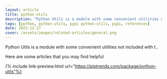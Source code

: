 ```yaml
---
layout: article
title: python-utils
description: "Python Utils is a module with some convenient utilities not included with t.."
tags: [python, python-utils, pypi python-utils, pypi, references]
date: 2023-12-27
cover: /assets/images/related-articles/general.png
---
```


Python Utils is a module with some convenient utilities not included with t..

Here are some articles that you may find helpful

{% include link-preview.html url="https://piptrends.com/package/python-utils"%}